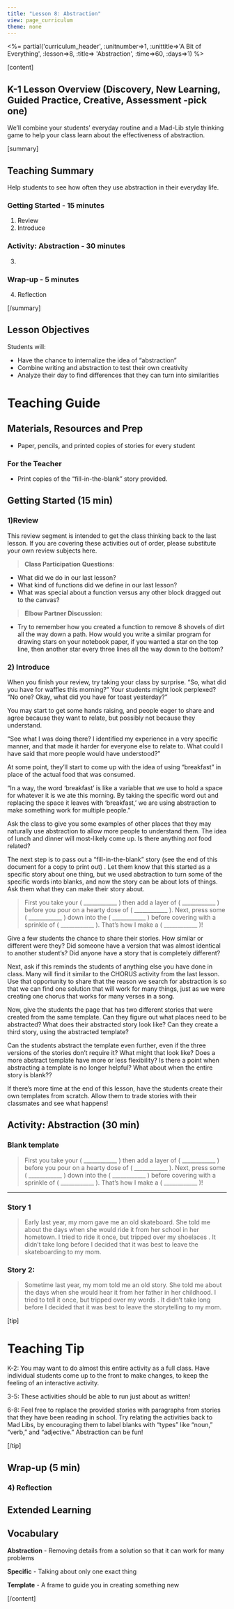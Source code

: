 ```yaml
---
title: "Lesson 8: Abstraction"
view: page_curriculum
theme: none
---
```


<!--
live preview (once saved to dropbox) is at http://staging.code.org/curriculum/4-5/8-Abstraction/Teacher.  don't share this URL!
-->

<%= partial('curriculum_header', :unitnumber=>1, :unittitle=>'A Bit of Everything', :lesson=>8, :title=> 'Abstraction', :time=>60, :days=>1) %>

[content]

## K-1 Lesson Overview (Discovery, New Learning, Guided Practice, Creative, Assessment -pick one)
We’ll combine your students’ everyday routine and a Mad-Lib style thinking game to help your class learn about the effectiveness of abstraction.


[summary]
## Teaching Summary
Help students to see how often they use abstraction in their everyday life.  


### **Getting Started** - 15 minutes

1) Review  
2) Introduce 

### **Activity: Abstraction** - 30  minutes  

3) 

### **Wrap-up** - 5  minutes 
4) Reflection


[/summary]

## Lesson Objectives 

Students will:

  - Have the chance to internalize the idea of “abstraction”  
- Combine writing and abstraction to test their own creativity  
- Analyze their day to find differences that they can turn into similarities




# Teaching Guide
## Materials, Resources and Prep

- Paper, pencils, and printed copies of stories for every student



### For the Teacher

- Print copies of the “fill-in-the-blank” story provided.




## Getting Started (15 min)
### 1)Review 
This review segment is intended to get the class thinking back to the last lesson.  If you are covering these activities out of order, please substitute your own review subjects here.

> **Class Participation Questions**:  
 - What did we do in our last lesson?  
- What kind of functions did we define in our last lesson?  
- What was special about a function versus any other block dragged out to the canvas?



> **Elbow Partner Discussion**:  
 - Try to remember how you created a function to remove 8 shovels of dirt all the way down a path.  How would you write a similar program for drawing stars on your notebook paper, if you wanted a star on the top line, then another star every three lines all the way down to the bottom? 

### 2) Introduce  
When you finish your review, try taking your class by surprise.
“So, what did you have for waffles this morning?”
Your students might look perplexed?
“No one? Okay, what did you have for toast yesterday?”

You may start to get some hands raising, and people eager to share and agree because they want to relate, but possibly not because they understand.

“See what I was doing there? I identified my experience in a very specific manner, and that made it harder for everyone else to relate to.  What could I have said that more people would have understood?”

At some point, they’ll start to come up with the idea of using “breakfast” in place of the actual food that was consumed.

“In a way, the word ‘breakfast’ is like a variable that we use to hold a space for whatever it is we ate this morning.  By taking the specific word out and replacing the space it leaves with ‘breakfast,’ we are using abstraction to make something work for multiple people.”

Ask the class to give you some examples of other places that they may naturally use abstraction to allow more people to understand them.  The idea of lunch and dinner will most-likely come up.  Is there anything *not* food related?

The next step is to pass out a “fill-in-the-blank” story (see the end of this document for a copy to print out) .  Let them know that this started as a specific story about one thing, but we used abstraction to turn some of the specific words into blanks, and now the story can be about lots of things.  Ask them what they can make their story about.

> First you take your ( ____________ ) then add a layer of  ( ____________ ) before you pour on a hearty dose of ( ____________ ). Next, press some ( ____________ ) down into the ( ____________ ) before covering with a sprinkle of ( ____________ ).  That’s how I make a ( ____________ )!

Give a few students the chance to share their stories.  How similar or different were they?  Did someone have a version that was almost identical to another student’s?  Did anyone have a story that is completely different?

Next, ask if this reminds the students of anything else you have done in class.  Many will find it similar to the CHORUS activity from the last lesson.  Use that opportunity to share that the reason we search for abstraction is so that we can find one solution that will work for many things, just as we were creating one chorus that works for many verses in a song.

Now, give the students the page that has two different stories that were created from the same template. Can they figure out what places need to be abstracted?  What does their abstracted story look like?  Can they create a third story, using the abstracted template?

Can the students abstract the template even further, even if the three versions of the stories don’t require it?  What might that look like? Does a more abstract template have more or less flexibility? Is there a point when abstracting a template is no longer helpful? What about when the entire story is blank??

If there’s more time at the end of this lesson, have the students create their own templates from scratch.  Allow them to trade stories with their classmates and see what happens!




## Activity: Abstraction (30 min)
### Blank template


> First you take your ( ____________ ) then add a layer of ( ____________ ) before you pour on a hearty dose of ( ____________ ). Next, press some ( ____________ ) down into the ( ____________ ) before covering with a sprinkle of ( ____________ ).  That’s how I make a ( ____________ )!


<hr>

### Story 1

>Early last year, my mom gave me an old skateboard.  She told me about the days when she would ride it from her school in her hometown.  I tried to ride it once, but tripped over my shoelaces . It didn’t take long before I decided that it was best to leave the skateboarding to my mom.


### Story 2:

>Sometime last year, my mom told me an old story. She told me about the days when she would hear it from her father in her childhood. I tried to tell it once, but tripped over my words . It didn’t take long before I decided that it was best to leave the storytelling to my mom.


[tip]
# Teaching Tip
K-2: You may want to do almost this entire activity as a full class.  Have individual students come up to the front to make changes, to keep the feeling of an interactive activity.

3-5: These activities should be able to run just about as written!

6-8:  Feel free to replace the provided stories with paragraphs from stories that they have been reading in school. Try relating the activities back to Mad Libs, by encouraging them to label blanks with “types” like “noun,” “verb,” and “adjective.”  Abstraction can be fun!


[/tip]


## Wrap-up (5 min)
### 4) Reflection 



## Extended Learning 


## Vocabulary


**Abstraction** - Removing details from a solution so that it can work for many problems

**Specific** - Talking about only one exact thing

**Template** - A frame to guide you in creating something new

[/content]
